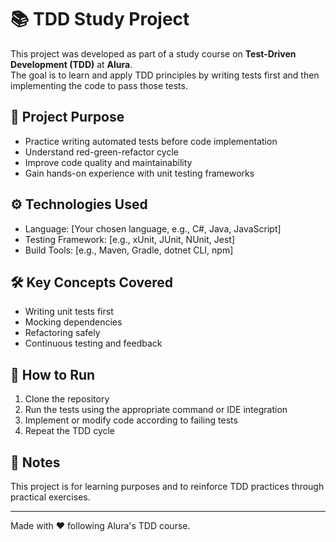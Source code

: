 # 📚 TDD Study Project

This project was developed as part of a study course on **Test-Driven Development (TDD)** at **Alura**.  
The goal is to learn and apply TDD principles by writing tests first and then implementing the code to pass those tests.

## 🎯 Project Purpose

- Practice writing automated tests before code implementation  
- Understand red-green-refactor cycle  
- Improve code quality and maintainability  
- Gain hands-on experience with unit testing frameworks

## ⚙️ Technologies Used

- Language: [Your chosen language, e.g., C#, Java, JavaScript]  
- Testing Framework: [e.g., xUnit, JUnit, NUnit, Jest]  
- Build Tools: [e.g., Maven, Gradle, dotnet CLI, npm]

## 🛠️ Key Concepts Covered

- Writing unit tests first  
- Mocking dependencies  
- Refactoring safely  
- Continuous testing and feedback

## 🚀 How to Run

1. Clone the repository  
2. Run the tests using the appropriate command or IDE integration  
3. Implement or modify code according to failing tests  
4. Repeat the TDD cycle

## 📌 Notes

This project is for learning purposes and to reinforce TDD practices through practical exercises.

---

Made with ❤️ following Alura's TDD course.
